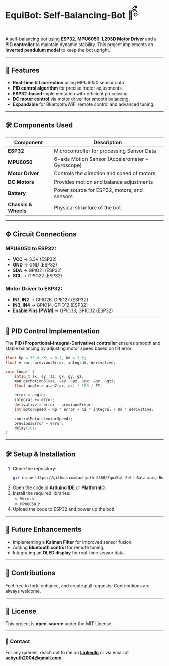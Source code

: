 # EquiBot: Self-Balancing-Bot 🤖ིྀ

A self-balancing bot using **ESP32**, **MPU6050**, **L293D Motor Driver** and a **PID controller** to maintain dynamic stability. This project implements an **inverted pendulum model** to keep the bot upright.

---

## 📌 Features
- **Real-time tilt correction** using MPU6050 sensor data.
- **PID control algorithm** for precise motor adjustments.
- **ESP32-based** implementation with efficient processing.
- **DC motor control** via motor driver for smooth balancing.
- **Expandable** for Bluetooth/WiFi remote control and advanced tuning.

---

## 🛠 Components Used

| Component      | Description |
|---------------|------------|
| **ESP32**     | Microcontroller for processing Sensor Data |
| **MPU6050**   | 6-axis Motion Sensor (Accelerometer + Gyroscope) |
| **Motor Driver** | Controls the direction and speed of motors |
| **DC Motors** | Provides motion and balance adjustments |
| **Battery**   | Power source for ESP32, motors, and sensors |
| **Chassis & Wheels** | Physical structure of the bot |

---

## ⚙️ Circuit Connections

### **MPU6050 to ESP32:**
- **VCC** → 3.3V (ESP32)
- **GND** → GND (ESP32)
- **SDA** → GPIO21 (ESP32)
- **SCL** → GPIO22 (ESP32)

### **Motor Driver to ESP32:**
- **IN1, IN2** → GPIO26, GPIO27 (ESP32)
- **IN3, IN4** → GPIO14, GPIO12 (ESP32)
- **Enable Pins (PWM)** → GPIO33, GPIO32 (ESP32)

---

## 🔢 PID Control Implementation

The **PID (Proportional-Integral-Derivative) controller** ensures smooth and stable balancing by adjusting motor speed based on tilt error.

```cpp
float Kp = 35.0, Ki = 0.1, Kd = 1.0;
float error, previousError, integral, derivative;

void loop() {
    int16_t ax, ay, az, gx, gy, gz;
    mpu.getMotion6(&ax, &ay, &az, &gx, &gy, &gz);
    float angle = atan2(ax, az) * 180 / PI;
    
    error = angle;
    integral += error;
    derivative = error - previousError;
    int motorSpeed = Kp * error + Ki * integral + Kd * derivative;
    
    controlMotors(motorSpeed);
    previousError = error;
    delay(10);
}
```

---

## 🛠 Setup & Installation

1. Clone the repository:
   ```sh
   git clone https://github.com/achyuth-2308/EquiBot-Self-Balancing-Bot.git
   ```
2. Open the code in **Arduino IDE** or **PlatformIO**.
3. Install the required libraries:
   - `Wire.h`
   - `MPU6050.h`
4. Upload the code to ESP32 and power up the bot!

---

## 🚀 Future Enhancements
- Implementing a **Kalman Filter** for improved sensor fusion.
- Adding **Bluetooth control** for remote tuning.
- Integrating an **OLED display** for real-time sensor data.

---

## 🤝 Contributions
Feel free to fork, enhance, and create pull requests! Contributions are always welcome.

---

## 📝 License
This project is **open-source** under the MIT License.

---

### 📧 Contact
For any queries, reach out to me on **[LinkedIn](https://www.linkedin.com/in/achyuth-mukund)** or via email at **achyuth2004@gmail.com**.
